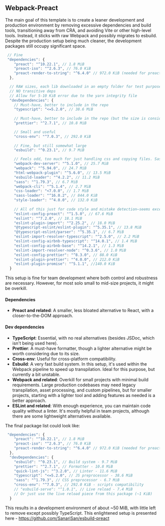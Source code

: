 ## Webpack-Preact

The main goal of this template is to create a leaner development and production environment by removing excessive dependencies and build tools, transitioning away from CRA, and avoiding Vite or other high-level tools. Instead, it sticks with raw Webpack and possibly migrates to esbuild. Despite the production setup being much cleaner, the development packages still occupy significant space.

```js
 // Fine
 "dependencies": {
    "preact": "^10.22.1", // 1.8 MiB
    "preact-iso": "^2.6.3", // 76.0 KiB
    "preact-render-to-string": "^6.4.0" // 972.0 KiB (needed for preact-iso)
  },

  // RAW sizes, each lib downloaded in an empty folder for test purposes
  // NO transitive deps
  // Allow for 5-10 KiB error due to the yarn integrity file
  "devDependencies": {
    // Must-have, better to include in the repo
    "typescript": "<=5.2.0", // 38.6 MiB
    
    // Must-have, better to include in the repo (but the size is considerable...)
    "prettier": "^2.7.1", // 10.8 MiB

    // Small and useful
    "cross-env": "^7.0.3", // 292.0 KiB
    
    // Fine, but still somewhat large
    "esbuild": "^0.23.1", // 9.7 MiB

    // Feels odd, too much for just handling css and copying files. Sass seems reasonable.
    "webpack-dev-server": "^5.1.0", // 25.7 MiB
    "webpack": "^5.94.0", // 24.7 MiB
    "html-webpack-plugin": "^5.6.0", // 13.5 MiB
    "esbuild-loader": "^4.2.2", // 11.2 MiB
    "sass": "^1.79.3", // 6.7 MiB
    "webpack-cli": "^5.1.4", // 2.7 MiB
    "css-loader": "<7.0.0", // 1.7 MiB
    "sass-loader": "^16.0.2", // 844.0 KiB
    "style-loader": "^4.0.0", // 132.0 KiB
    
    // All of this just for code style and mistake detection—seems excessive
    "eslint-config-preact": "^1.5.0", // 67.6 MiB
    "eslint": "^7.2.0", // 18.1 MiB
    "eslint-plugin-import": "^2.25.2", // 18.0 MiB
    "@typescript-eslint/eslint-plugin": "^5.35.1", // 13.8 MiB
    "@typescript-eslint/parser": "^5.35.1", // 6.7 MiB
    "eslint-import-resolver-typescript": "^2.5.0", // 2.2 MiB
    "eslint-config-airbnb-typescript": "^14.0.1", // 1.4 MiB
    "eslint-config-airbnb-base": "^14.2.1", // 1.3 MiB
    "eslint-import-resolver-node": "^0.3.6", // 1.0 MiB
    "eslint-config-prettier": "^8.3.0", // 88.0 KiB
    "eslint-plugin-prettier": "^4.0.0", // 212.0 KiB
    "eslint-plugin-promise": "^5.1.1", //140.0 KiB  
  }
```

This setup is fine for team development where both control and robustness are necessary. However, for most solo small to mid-size projects, it might be overkill.

#### Dependencies
- **Preact and related**: A smaller, less bloated alternative to React, with a closer-to-the-DOM approach.

#### Dev dependencies
- **TypeScript**: Essential, with no real alternatives (besides JSDoc, which isn't being used here).
- **Prettier**: A must-have formatter, though a lighter alternative might be worth considering due to its size.
- **Cross-env**: Useful for cross-platform compatibility.
- **Esbuild**: A very fast build system. In this setup, it's used within the Webpack pipeline to speed up transpilation. Ideal for this purpose, but currently a bit unstable.
- **Webpack and related**: Overkill for small projects with minimal build requirements. Large production codebases may need legacy transpilation, asset processing, and custom pipelines, but for smaller projects, starting with a lighter tool and adding features as needed is a better approach.
- **ESLint and related**: With enough experience, you can maintain code quality without a linter. It's mostly helpful in team projects, although there are some lightweight alternatives available.

The final package list could look like:

```js
 "dependencies": {
    "preact": "^10.22.1", // 1.8 MiB
    "preact-iso": "^2.6.3", // 76.0 KiB
    "preact-render-to-string": "^6.4.0" // 972.0 KiB (needed for preact-iso)
  },
  "devDependencies": {
    "esbuild": "^0.23.1", // Build system - 9.7 MiB
    "prettier": "^2.7.1", // Formatter - 10.8 MiB
    "quick-lint-js": "^3.2.0", // Linter - 11.6 MiB
    "typescript": "<=5.2.0", // JS preprocessor - 38.6 MiB
    "sass": "^1.79.3", // CSS preprocessor - 6.7 MiB
    "cross-env": "^7.0.3", // 292.0 KiB - scripts compatibility
    // "esbuild-serve": "^1.0.1", // Live reload - 7.4 MiB
    // Or just use the live reload piece from this package (~1 KiB)
  }
```

This results in a development environment of about ~50 MiB, with little left to remove except possibly TypeScript. This enlightened setup is presented here - https://github.com/SanariSan/esbuild-preact
